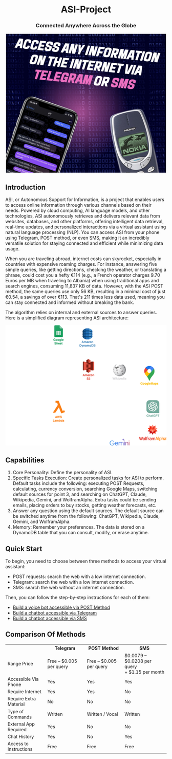 <h1 align="center">ASI-Project</h1>

<h3 align="center">Connected Anywhere Across the Globe</h3>

<p align="center">
  <img src="https://github.com/6248b8d16d1ed6821698c04b329a6c83/ASI-Project/blob/ef6178148852de43ce7a0f96ca962e0351b67081/assets/images/Empowering%20Access%20to%20Information.jpeg" alt="ASI Project Architecture" width="500"/>
</p>

## Introduction

ASI, or Autonomous Support for Information, is a project that enables users to access online information through various channels based on their needs. Powered by cloud computing, AI language models, and other technologies, ASI autonomously retrieves and delivers relevant data from websites, databases, and other platforms, offering intelligent data retrieval, real-time updates, and personalized interactions via a virtual assistant using natural language processing (NLP). You can access ASI from your phone using Telegram, POST method, or even SMS, making it an incredibly versatile solution for staying connected and efficient while minimizing data usage.

When you are traveling abroad, internet costs can skyrocket, especially in countries with expensive roaming charges. For instance, answering five simple queries, like getting directions, checking the weather, or translating a phrase, could cost you a hefty €114 (e.g., a French operator charges 9.70 Euros per MB when traveling to Albania) when using traditional apps and search engines, consuming 11,837 KB of data. However, with the ASI POST method, the same queries use only 56 KB, resulting in a minimal cost of just €0.54, a savings of over €113. That's 211 times less data used, meaning you can stay connected and informed without breaking the bank. 

The algorithm relies on internal and external sources to answer queries. Here is a simplified diagram representing ASI architecture:

<p align="center">
  <img src="https://github.com/6248b8d16d1ed6821698c04b329a6c83/ASI-Project/blob/df701badcfc6dafd14efdfdbd149a1b50e143c4f/assets/ASI%20Architecture.png" alt="ASI Project Architecture" width="600"/>
</p>

## Capabilities

1. Core Personality: Define the personality of ASI.
2. Specific Tasks Execution: Create personalized tasks for ASI to
perform. Default tasks include the following: executing POST
Requests, calculating, currency conversion, searching
Google Maps, switching default sources for point 3, and
searching on ChatGPT, Claude, Wikipedia, Gemini, and WolframAlpha.
Extra tasks could be sending emails, placing orders to buy
stocks, getting weather forecasts, etc.
3. Answer any question using the default sources. The default
source can be switched anytime from the following: ChatGPT,
Wikipedia, Claude, Gemini, and WolframAlpha.
4. Memory: Remember your preferences. The data is stored on a
DynamoDB table that you can consult, modify, or erase
anytime.

## Quick Start

To begin, you need to choose between three methods to access your virtual assistant:
- POST requests: search the web with a low internet connection.
- Telegram: search the web with a low internet connection.
- SMS: search the web without an internet connection.

Then, you can follow the step-by-step instructions for each of them:
- [Build a voice bot accessible via POST Method](https://github.com/6248b8d16d1ed6821698c04b329a6c83/ASI-Project/blob/98af5bfc1d21ca39b53dd55bd87bff93dbd252a2/docs/Build%20a%20Voice%20Bot%20Running%20on%20AWS.md)
- [Build a chatbot accessible via Telegram](https://github.com/6248b8d16d1ed6821698c04b329a6c83/ASI-Project/blob/6fb81d960d7d3f198bcd9c8645fc42195312df28/docs/Build%20a%20Telegram%20Chatbot%20Running%20on%20AWS.md)
- [Build a chatbot accessible via SMS](https://github.com/6248b8d16d1ed6821698c04b329a6c83/ASI-Project/blob/6fb81d960d7d3f198bcd9c8645fc42195312df28/docs/Build%20an%20SMS%20chatbot%20Running%20on%20AWS.md)


## Comparison Of Methods
<div align="center">
  <table>
    <tr>
      <th></th>
      <th>Telegram</th>
      <th>POST Method</th>
      <th>SMS</th>
    </tr>
    <tr>
      <td>Range Price</td>
      <td>Free – $0.005 per query</td>
      <td>Free – $0.005 per query</td>
      <td>$0.0079 – $0.0208 per query<br>+ $1.15 per month</td>
    </tr>
    <tr>
      <td>Accessible Via Phone</td>
      <td>Yes</td>
      <td>Yes</td>
      <td>Yes</td>
    </tr>
    <tr>
      <td>Require Internet</td>
      <td>Yes</td>
      <td>Yes</td>
      <td>No</td>
    </tr>
    <tr>
      <td>Require Extra Material</td>
      <td>No</td>
      <td>No</td>
      <td>No</td>
    </tr>
    <tr>
      <td>Type of Commands</td>
      <td>Written</td>
      <td>Written / Vocal</td>
      <td>Written</td>
    </tr>
    <tr>
      <td>External App Required</td>
      <td>Yes</td>
      <td>No</td>
      <td>No</td>
    </tr>
    <tr>
      <td>Chat History</td>
      <td>Yes</td>
      <td>No</td>
      <td>Yes</td>
    </tr>
    <tr>
      <td>Access to Instructions</td>
      <td>Free</td>
      <td>Free</td>
      <td>Free</td>
    </tr>
  </table>
</div>


